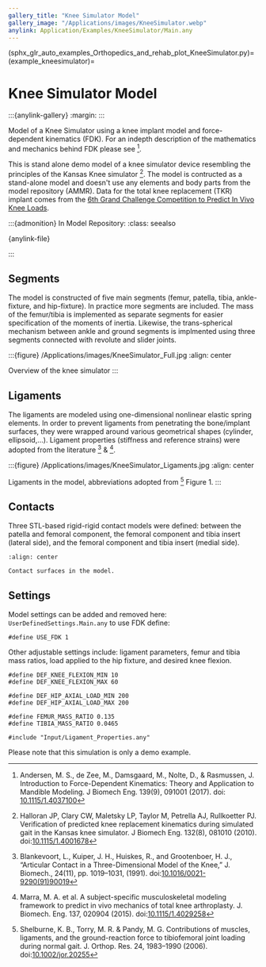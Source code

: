 ```yaml
---
gallery_title: "Knee Simulator Model"
gallery_image: "/Applications/images/KneeSimulator.webp"
anylink: Application/Examples/KneeSimulator/Main.any
---
```


(sphx_glr_auto_examples_Orthopedics_and_rehab_plot_KneeSimulator.py)=
(example_kneesimulator)=
# Knee Simulator Model


:::{anylink-gallery}
:margin:
:::

Model of a Knee Simulator using a knee implant model and force-dependent kinematics (FDK).
For an indepth description of the mathematics and mechanics behind FDK please see [^cite_azdn17].


This is stand alone demo model of a knee simulator device resembling the principles of the Kansas Knee simulator [^cite_hcmt10].
The model is contructed as a stand-alone model and doesn't use any elements and body parts from the model repository (AMMR).
Data for the total knee replacement (TKR) implant comes from the [6th Grand Challenge Competition to Predict In Vivo Knee Loads](https://simtk.org/projects/kneeloads).

:::{admonition} In Model Repository:
:class: seealso

{anylink-file}` `

:::

## Segments

The model is constructed of five main segments (femur, patella, tibia, ankle-fixture, and hip-fixture).
In practice more segments are included. The mass of the femur/tibia is implemented as separate segments
for easier specification of the moments of inertia. Likewise, the trans-spherical mechanism between ankle
and ground segments is implmented using three segments connected with revolute and slider joints.

:::{figure} /Applications/images/KneeSimulator_Full.jpg
:align: center

Overview of the knee simulator
:::

## Ligaments

The ligaments are modeled using one-dimensional nonlinear elastic spring elements. In order to prevent
ligaments from penetrating the bone/implant surfaces, they were wrapped around various geometrical shapes (cylinder, ellipsoid,...).
Ligament properties (stiffness and reference strains) were adopted from the literature [^cite_bkhg91] & [^cite_mvfk15].

:::{figure} /Applications/images/KneeSimulator_Ligaments.jpg
:align: center

Ligaments in the model, abbreviations adopted from [^cite_sbtp06] Figure 1.
:::

## Contacts

Three STL-based rigid-rigid contact models were defined: between the patella and femoral component,  the femoral component and tibia insert (lateral side),
and the femoral component and tibia insert (medial side).

```{figure} /Applications/images/KneeSimulator_Contacts.jpg
:align: center

Contact surfaces in the model.
```

## Settings

Model settings can be added and removed here: `UserDefinedSettings.Main.any` to use FDK define:

```AnyScriptDoc
#define USE_FDK 1
```

Other adjustable settings include: ligament parameters, femur and tibia mass ratios, load applied to the hip fixture, and desired knee flexion.

```AnyScriptDoc
#define DEF_KNEE_FLEXION_MIN 10
#define DEF_KNEE_FLEXION_MAX 60

#define DEF_HIP_AXIAL_LOAD_MIN 200
#define DEF_HIP_AXIAL_LOAD_MAX 200

#define FEMUR_MASS_RATIO 0.135
#define TIBIA_MASS_RATIO 0.0465

#include "Input/Ligament_Properties.any"
```

Please note that this simulation is only a demo example.


[^cite_azdn17]: Andersen, M. S., de Zee, M., Damsgaard, M., Nolte, D., & Rasmussen, J. Introduction to Force-Dependent Kinematics: Theory and Application
    to Mandible Modeling. J Biomech Eng. 139(9), 091001 (2017). doi: [10.1115/1.4037100](https://doi.org/10.1115/1.4037100)

[^cite_hcmt10]: Halloran JP, Clary CW, Maletsky LP, Taylor M, Petrella AJ, Rullkoetter PJ. Verification
    of predicted knee replacement kinematics during simulated gait in the Kansas knee simulator. J
    Biomech Eng. 132(8), 081010 (2010). doi:[10.1115/1.4001678](https://dx.doi.org/10.1115/1.4001678)

[^cite_bkhg91]: Blankevoort, L., Kuiper, J. H., Huiskes, R., and Grootenboer, H. J., “Articular Contact
    in a Three-Dimensional Model of the Knee,” J. Biomech., 24(11), pp. 1019–1031, (1991). doi:[10.1016/0021-9290(91)90019](<https://doi.org/10.1016/0021-9290(91)90019-J>)

[^cite_mvfk15]: Marra, M. A. et al. A subject-specific musculoskeletal modeling framework to predict in
    vivo mechanics of total knee arthroplasty. J. Biomech. Eng. 137, 020904 (2015). doi:[10.1115/1.4029258](https://dx.doi.org/10.1115/1.4029258)

[^cite_sbtp06]: Shelburne, K. B., Torry, M. R. & Pandy, M. G. Contributions of muscles, ligaments, and the ground-reaction force to tibiofemoral joint loading
    during normal gait. J. Orthop. Res. 24, 1983–1990 (2006). doi:[10.1002/jor.20255](https://dx.doi.org/10.1002/jor.20255)
